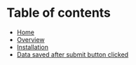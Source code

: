 # Table of contents

* [Home](README.md)
* [Overview](overview.md)
* [Installation](installation.md)
* [Data saved after submit button clicked](data-after-submit-button-clicked.md)

